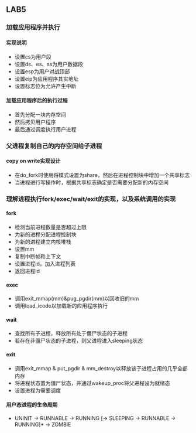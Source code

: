## LAB5
### 加载应用程序并执行
#### 实现说明
- 设置cs为用户段
- 设置ds、es、ss为用户数据段
- 设置esp为用户对战顶部
- 设置eip为应用程序其实地址
- 设置标志位为允许产生中断

#### 加载应用程序后的执行过程
- 首先分配一块内存空间
- 然后拷贝用户程序
- 最后通过调度执行用户进程

### 父进程复制自己的内存空间给子进程
#### copy on write实现设计
- 在do_fork时使用将模式设置为share，然后在进程控制块中增加一个共享标志
- 当进程进行写操作时，根据共享标志确定是否需要分配新的内存空间

### 理解进程执行fork/exec/wait/exit的实现，以及系统调用的实现
#### fork
- 检测当前进程数量是否超过上限
- 为新的进程分配进程控制块
- 为新的进程建立内核堆栈
- 设置mm
- 复制中断帧和上下文
- 设置进程id，加入进程列表
- 返回进程id

#### exec
- 调用exit_mmap(mm)&pug_pgdir(mm)以回收旧的mm
- 调用load_icode以加载新的应用程序执行

#### wait
- 查找所有子进程，释放所有处于僵尸状态的子进程
- 若存在非僵尸状态的子进程，则父进程进入sleeping状态

#### exit
- 调用exit_mmap & put_pgdir & mm_destroy以释放该子进程占用的几乎全部内存
- 将进程状态置为僵尸状态，并通过wakeup_proc将父进程设为就绪态
- 设置进程为需要调度

#### 用户态进程的生命周期
- UNINIT -> RUNNABLE -> RUNNING [-> SLEEPING -> RUNNABLE -> RUNNING]* -> ZOMBIE
